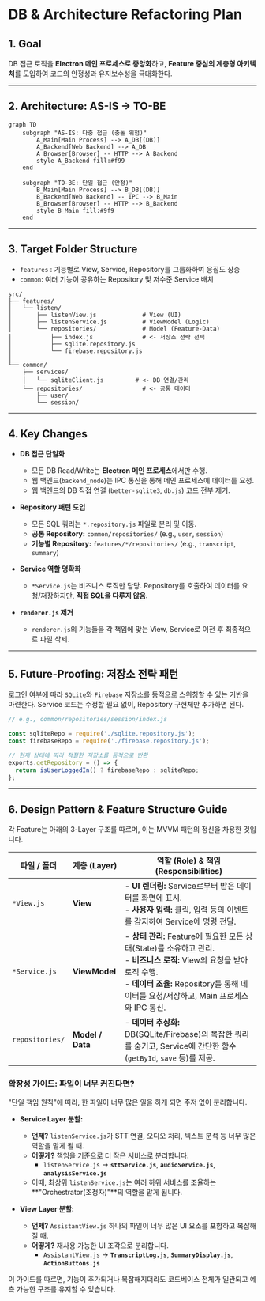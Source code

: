 # DB & Architecture Refactoring Plan

## 1. Goal

DB 접근 로직을 **Electron 메인 프로세스로 중앙화**하고, **Feature 중심의 계층형 아키텍처**를 도입하여 코드의 안정성과 유지보수성을 극대화한다.

---

## 2. Architecture: AS-IS → TO-BE

```mermaid
graph TD
    subgraph "AS-IS: 다중 접근 (충돌 위험)"
        A_Main[Main Process] --> A_DB[(DB)]
        A_Backend[Web Backend] --> A_DB
        A_Browser[Browser] -- HTTP --> A_Backend
        style A_Backend fill:#f99
    end

    subgraph "TO-BE: 단일 접근 (안정)"
        B_Main[Main Process] --> B_DB[(DB)]
        B_Backend[Web Backend] -- IPC --> B_Main
        B_Browser[Browser] -- HTTP --> B_Backend
        style B_Main fill:#9f9
    end
```

---

## 3. Target Folder Structure

-   `features` : 기능별로 View, Service, Repository를 그룹화하여 응집도 상승
-   `common`: 여러 기능이 공유하는 Repository 및 저수준 Service 배치

```
src/
├── features/
│   └── listen/
│       ├── listenView.js             # View (UI)
│       ├── listenService.js          # ViewModel (Logic)
│       └── repositories/             # Model (Feature-Data)
│           ├── index.js              # <- 저장소 전략 선택
│           ├── sqlite.repository.js
│           └── firebase.repository.js
│
└── common/
    ├── services/
    │   └── sqliteClient.js         # <- DB 연결/관리
    └── repositories/                 # <- 공통 데이터
        ├── user/
        └── session/
```
---

## 4. Key Changes

-   **DB 접근 단일화**
    -   모든 DB Read/Write는 **Electron 메인 프로세스**에서만 수행.
    -   웹 백엔드(`backend_node`)는 IPC 통신을 통해 메인 프로세스에 데이터를 요청.
    -   웹 백엔드의 DB 직접 연결 (`better-sqlite3`, `db.js`) 코드 전부 제거.

-   **Repository 패턴 도입**
    -   모든 SQL 쿼리는 `*.repository.js` 파일로 분리 및 이동.
    -   **공통 Repository:** `common/repositories/` (e.g., `user`, `session`)
    -   **기능별 Repository:** `features/*/repositories/` (e.g., `transcript`, `summary`)

-   **Service 역할 명확화**
    -   `*Service.js`는 비즈니스 로직만 담당. Repository를 호출하여 데이터를 요청/저장하지만, **직접 SQL을 다루지 않음.**

-   **`renderer.js` 제거**
    -   `renderer.js`의 기능들을 각 책임에 맞는 View, Service로 이전 후 최종적으로 파일 삭제.

---

## 5. Future-Proofing: 저장소 전략 패턴

로그인 여부에 따라 `SQLite`와 `Firebase` 저장소를 동적으로 스위칭할 수 있는 기반을 마련한다. Service 코드는 수정할 필요 없이, Repository 구현체만 추가하면 된다.

```javascript
// e.g., common/repositories/session/index.js

const sqliteRepo = require('./sqlite.repository.js');
const firebaseRepo = require('./firebase.repository.js');

// 현재 상태에 따라 적절한 저장소를 동적으로 반환
exports.getRepository = () => {
  return isUserLoggedIn() ? firebaseRepo : sqliteRepo;
};
```

---

## 6. Design Pattern & Feature Structure Guide

각 Feature는 아래의 3-Layer 구조를 따르며, 이는 MVVM 패턴의 정신을 차용한 것입니다.

| 파일 / 폴더          | 계층 (Layer)         | 역할 (Role) & 책임 (Responsibilities)                                                                                             |
| ---------------------- | -------------------- | --------------------------------------------------------------------------------------------------------------------------------- |
| `*View.js`             | **View**             | - **UI 렌더링:** Service로부터 받은 데이터를 화면에 표시.<br>- **사용자 입력:** 클릭, 입력 등의 이벤트를 감지하여 Service에 명령 전달. |
| `*Service.js`          | **ViewModel**        | - **상태 관리:** Feature에 필요한 모든 상태(State)를 소유하고 관리.<br>- **비즈니스 로직:** View의 요청을 받아 로직 수행.<br>- **데이터 조율:** Repository를 통해 데이터를 요청/저장하고, Main 프로세스와 IPC 통신. |
| `repositories/`        | **Model / Data**     | - **데이터 추상화:** DB(SQLite/Firebase)의 복잡한 쿼리를 숨기고, Service에 간단한 함수(`getById`, `save` 등)를 제공.        |

### 확장성 가이드: 파일이 너무 커진다면?

"단일 책임 원칙"에 따라, 한 파일이 너무 많은 일을 하게 되면 주저 없이 분리합니다.

-   **Service Layer 분할:**
    -   **언제?** `listenService.js`가 STT 연결, 오디오 처리, 텍스트 분석 등 너무 많은 역할을 맡게 될 때.
    -   **어떻게?** 책임을 기준으로 더 작은 서비스로 분리합니다.
        -   `listenService.js` → **`sttService.js`**, **`audioService.js`**, **`analysisService.js`**
    -   이때, 최상위 `listenService.js`는 여러 하위 서비스를 조율하는 **"Orchestrator(조정자)"**의 역할을 맡게 됩니다.

-   **View Layer 분할:**
    -   **언제?** `AssistantView.js` 하나의 파일이 너무 많은 UI 요소를 포함하고 복잡해질 때.
    -   **어떻게?** 재사용 가능한 UI 조각으로 분리합니다.
        -   `AssistantView.js` → **`TranscriptLog.js`**, **`SummaryDisplay.js`**, **`ActionButtons.js`**

이 가이드를 따르면, 기능이 추가되거나 복잡해지더라도 코드베이스 전체가 일관되고 예측 가능한 구조를 유지할 수 있습니다.

